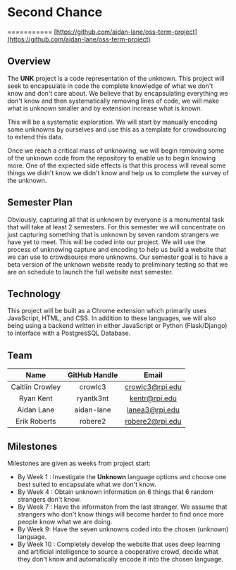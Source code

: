 # Second Chance

===========
[https://github.com/aidan-lane/oss-term-project](https://github.com/aidan-lane/oss-term-project)

Overview
--------
The **UNK** project is a code representation of the unknown. This project will seek to encapsulate in code the complete knowledge of what we don't know and don't care about. We believe that by encapsulating everything we don't know and then systematically removing lines of code, we will make what is unknown smaller and by extension increase what is known.

This will be a systematic exploration. We will start by manually encoding some unknowns by ourselves and use this as a template for crowdsourcing to extend this data.

Once we reach a critical mass of unknowing, we will begin removing some of the unknown code from the repository to enable us to begin knowing more. One of the expected side effects is that this process will reveal some things we didn't know we didn't know and help us to complete the survey of the unknown.

Semester Plan
-------------
Obviously, capturing all that is unknown by everyone is a monumental task that will take at least 2 semesters. For this semester we will concentrate on just capturing something that is unknown by seven random strangers we have yet to meet. This will be coded into our project. We will use the process of unknowing capture and encoding to help us build a website that we can use to crowdsource more unknowns. Our semester goal is to have a beta version of the unknown website ready to preliminary testing so that we are on schedule to launch the full website next semester.

Technology
----------
This project will be built as a Chrome extension which primarily uses JavaScript, HTML, and CSS. In addition to these languages, we will also being using a backend written in either JavaScript or Python (Flask/Django) to interface with a PostgresSQL Database.

Team
----
| **Name** | **GitHub Handle** | **Email** |
|:------:|:-------:|:------:|
| Caitlin Crowley | crowlc3 | crowlc3@rpi.edu | 
| Ryan Kent | ryantk3nt | kentr@rpi.edu |
| Aidan Lane | aidan-lane | lanea3@rpi.edu | 
| Erik Roberts | robere2 | robere2@rpi.edu |

Milestones
----------
Milestones are given as weeks from project start:

- By Week 1 : Investigate the **Unknown** language options and choose one best suited to encapsulate what we don't know.
- By Week 4 : Obtain unknown information on 6 things that 6 random strangers don't know.
- By Week 7 : Have the informaton from the last stranger. We assume that strangers who don't know things will become harder to find once more people know what we are doing.
- By Week 9: Have the seven unknowns coded into the chosen (unknown) language.
- By Week 10 : Completely develop the website that uses deep learning and artificial intelligence to source a cooperative crowd, decide what they don't know and automatically encode it into the chosen language. 
